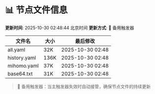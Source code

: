 # 📊 节点文件信息

**更新时间**: 2025-10-30 02:48:44 北京时间
**更新方式**: 🔄 备用触发器

| 文件名 | 大小 | 最后修改 |
|--------|------|----------|
| all.yaml | 32K | 2025-10-30 02:48 |
| history.yaml | 136K | 2025-10-30 02:48 |
| mihomo.yaml | 37K | 2025-10-30 02:48 |
| base64.txt | 31K | 2025-10-30 02:48 |

> 🔄 备用触发器：当主触发器失效时自动接管，确保节点文件的持续更新
